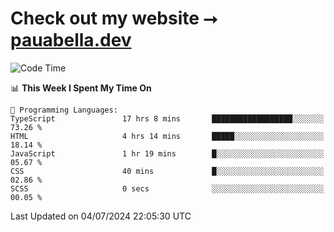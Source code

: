 # Check out my website ⭢ [pauabella.dev](https://pauabella.dev)

<!--START_SECTION:waka-->
![Code Time](http://img.shields.io/badge/Code%20Time-3%2C525%20hrs%2036%20mins-blue)

📊 **This Week I Spent My Time On** 

```text
💬 Programming Languages: 
TypeScript               17 hrs 8 mins       ██████████████████░░░░░░░   73.26 % 
HTML                     4 hrs 14 mins       █████░░░░░░░░░░░░░░░░░░░░   18.14 % 
JavaScript               1 hr 19 mins        █░░░░░░░░░░░░░░░░░░░░░░░░   05.67 % 
CSS                      40 mins             █░░░░░░░░░░░░░░░░░░░░░░░░   02.86 % 
SCSS                     0 secs              ░░░░░░░░░░░░░░░░░░░░░░░░░   00.05 % 
```


 Last Updated on 04/07/2024 22:05:30 UTC
<!--END_SECTION:waka-->
